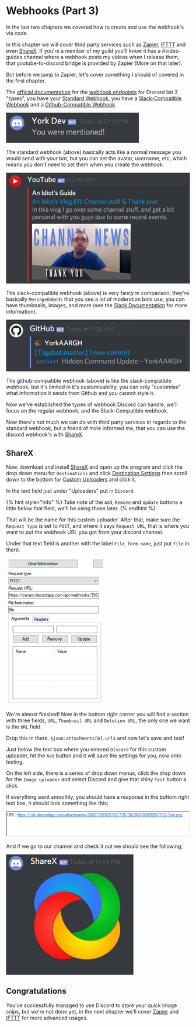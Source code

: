 # Webhooks \(Part 3\)

In the last two chapters we covered how to create and use the webhook's via code.

In this chapter we will cover third party services such as [Zapier](https://zapier.com/), [IFTTT](https://ifttt.com/) and even [ShareX](https://getsharex.com/). If you're a member of my guild you'll know it has a \#video-guides channel where a webhook posts my videos when I release them, that youtube-to-discord bridge is provided by Zapier \(More on that later\).

But before we jump to Zapier, let's cover something I should of covered in the first chapter.

The [official documentation](https://discordapp.com/developers/docs/intro) for the [webhook endpoints](https://discordapp.com/developers/docs/resources/webhook) for Discord list 3 "types", you have your [Standard Webhook](https://discordapp.com/developers/docs/resources/webhook#execute-webhook), you have a [Slack-Compatible Webhook](https://discordapp.com/developers/docs/resources/webhook#execute-slackcompatible-webhook) and a [Github-Compatible Webhook](https://discordapp.com/developers/docs/resources/webhook#execute-githubcompatible-webhook)

![Standard Webhook](../.gitbook/assets/wh07.png)

The standard webhook \(above\) basically acts like a normal message you would send with your bot, but you can set the avatar, username, etc, which means you don't need to set them when you create the webhook.

![Slack-Compatible Webhook](../.gitbook/assets/wh08.png)

The slack-compatible webhook \(above\) is very fancy in comparison, they're basically `MessageEmbeds` that you see a lot of moderation bots use, you can have thumbnails, images, and more \(see the [Slack Documentation](https://api.slack.com/incoming-webhooks) for more information\).

![Github-Compatible Webhook](../.gitbook/assets/wh09.png)

The github-compatible webhook \(above\) is like the slack-compatible webhook, but it's limited in it's customisability, you can only "customise" what information it sends from Github and you cannot style it.

Now we've established the types of webhook Discord can handle, we'll focus on the regular webhook, and the Slack-Compatible webhook.

Now there's not much we can do with third party services in regards to the standard webhook, but a friend of mine informed me, that you can use the discord webhook's with [ShareX](https://getsharex.com/).

## ShareX

Now, download and install [ShareX](https://getsharex.com/) and open up the program and click the drop down menu for `Destinations` and click [Destination Settings](https://raw.githubusercontent.com/AnIdiotsGuide/discordjs-bot-guide/master/.gitbook/assets/wh10.png) then scroll down to the bottom for [Custom Uploaders](https://raw.githubusercontent.com/AnIdiotsGuide/discordjs-bot-guide/master/.gitbook/assets/wh11.png) and click it.

In the text field just under "Uploaders" put in `Discord`.

{% hint style="info" %}
Take note of the `Add`, `Remove` and `Update` buttons a little below that field, we'll be using those later.
{% endhint %}

That will be the name for this custom uploader. After that, make sure the `Request type` is set to `POST`, and where it says `Request URL`, that is where you want to put the webhook URL you got from your discord channel.

Under that text field is another with the label `File form name`, just put `file` in there.

![Request type, url and file from name.](../.gitbook/assets/wh12.png)

We're almost finished! Now in the bottom right corner you will find a section with three fields, `URL`, `Thumbnail URL` and `Deletion URL`, the only one we want is the `URL` field.

Drop this in there. `$json:attachments[0].url$` and now let's save and test!

Just below the text box where you entered `Discord` for this custom uploader, hit the `Add` button and it will save the settings for you, now onto testing.

On the left side, there is a series of drop down menus, click the drop down for the `Image uploader` and select Discord and give that shiny `Test` button a click.

If everything went smoothly, you should have a response in the bottom right text box, it should look something like this;

![A successful response.](../.gitbook/assets/wh13.png)

And if we go to our channel and check it out we should see the following;

![Success!](../.gitbook/assets/wh14.png)

## Congratulations

You've successfully managed to use Discord to store your quick image snips, but we're not done yet, in the next chapter we'll cover [Zapier](https://zapier.com/) and [IFTTT](https://ifttt.com/) for more advanced usages.

